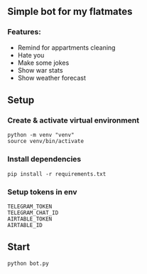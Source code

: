 ## Simple bot for my flatmates
### Features:
- Remind for appartments cleaning
- Hate you
- Make some jokes
- Show war stats
- Show weather forecast

## Setup
### Create & activate virtual environment
```
python -m venv "venv"
source venv/bin/activate
```


### Install dependencies
```
pip install -r requirements.txt
```

### Setup tokens in env
```
TELEGRAM_TOKEN
TELEGRAM_CHAT_ID
AIRTABLE_TOKEN
AIRTABLE_ID
```

## Start
```
python bot.py
```